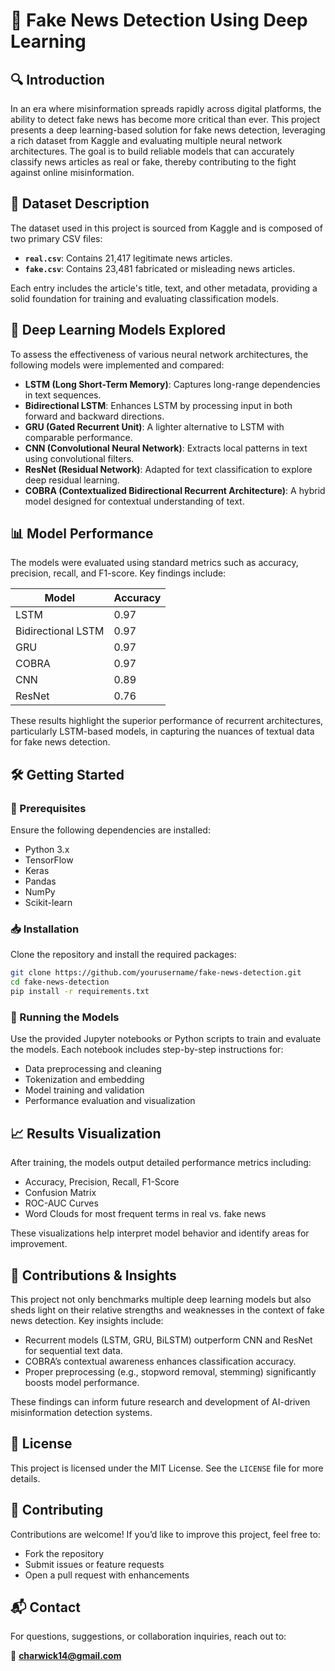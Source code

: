 # 📰 Fake News Detection Using Deep Learning

## 🔍 Introduction

In an era where misinformation spreads rapidly across digital platforms, the ability to detect fake news has become more critical than ever. This project presents a deep learning-based solution for fake news detection, leveraging a rich dataset from Kaggle and evaluating multiple neural network architectures. The goal is to build reliable models that can accurately classify news articles as real or fake, thereby contributing to the fight against online misinformation.

## 📂 Dataset Description

The dataset used in this project is sourced from Kaggle and is composed of two primary CSV files:

- **`real.csv`**: Contains 21,417 legitimate news articles.
- **`fake.csv`**: Contains 23,481 fabricated or misleading news articles.

Each entry includes the article's title, text, and other metadata, providing a solid foundation for training and evaluating classification models.

## 🧠 Deep Learning Models Explored

To assess the effectiveness of various neural network architectures, the following models were implemented and compared:

- **LSTM (Long Short-Term Memory)**: Captures long-range dependencies in text sequences.
- **Bidirectional LSTM**: Enhances LSTM by processing input in both forward and backward directions.
- **GRU (Gated Recurrent Unit)**: A lighter alternative to LSTM with comparable performance.
- **CNN (Convolutional Neural Network)**: Extracts local patterns in text using convolutional filters.
- **ResNet (Residual Network)**: Adapted for text classification to explore deep residual learning.
- **COBRA (Contextualized Bidirectional Recurrent Architecture)**: A hybrid model designed for contextual understanding of text.

## 📊 Model Performance

The models were evaluated using standard metrics such as accuracy, precision, recall, and F1-score. Key findings include:

| Model               | Accuracy |
|--------------------|----------|
| LSTM               | 0.97     |
| Bidirectional LSTM | 0.97     |
| GRU                | 0.97     |
| COBRA              | 0.97     |
| CNN                | 0.89     |
| ResNet             | 0.76     |

These results highlight the superior performance of recurrent architectures, particularly LSTM-based models, in capturing the nuances of textual data for fake news detection.

## 🛠️ Getting Started

### 🔧 Prerequisites

Ensure the following dependencies are installed:

- Python 3.x
- TensorFlow
- Keras
- Pandas
- NumPy
- Scikit-learn

### 📥 Installation

Clone the repository and install the required packages:

```bash
git clone https://github.com/yourusername/fake-news-detection.git
cd fake-news-detection
pip install -r requirements.txt
```

### 🚀 Running the Models

Use the provided Jupyter notebooks or Python scripts to train and evaluate the models. Each notebook includes step-by-step instructions for:

- Data preprocessing and cleaning
- Tokenization and embedding
- Model training and validation
- Performance evaluation and visualization

## 📈 Results Visualization

After training, the models output detailed performance metrics including:

- Accuracy, Precision, Recall, F1-Score
- Confusion Matrix
- ROC-AUC Curves
- Word Clouds for most frequent terms in real vs. fake news

These visualizations help interpret model behavior and identify areas for improvement.

## 🧩 Contributions & Insights

This project not only benchmarks multiple deep learning models but also sheds light on their relative strengths and weaknesses in the context of fake news detection. Key insights include:

- Recurrent models (LSTM, GRU, BiLSTM) outperform CNN and ResNet for sequential text data.
- COBRA’s contextual awareness enhances classification accuracy.
- Proper preprocessing (e.g., stopword removal, stemming) significantly boosts model performance.

These findings can inform future research and development of AI-driven misinformation detection systems.

## 📜 License

This project is licensed under the MIT License. See the `LICENSE` file for more details.

## 🤝 Contributing

Contributions are welcome! If you’d like to improve this project, feel free to:

- Fork the repository
- Submit issues or feature requests
- Open a pull request with enhancements

## 📬 Contact

For questions, suggestions, or collaboration inquiries, reach out to:

📧 **charwick14@gmail.com**
